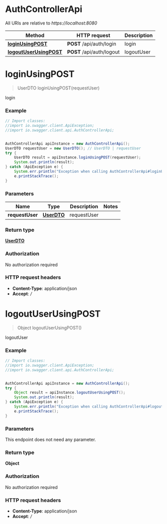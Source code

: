 # AuthControllerApi

All URIs are relative to *https://localhost:8080*

Method | HTTP request | Description
------------- | ------------- | -------------
[**loginUsingPOST**](AuthControllerApi.md#loginUsingPOST) | **POST** /api/auth/login | login
[**logoutUserUsingPOST**](AuthControllerApi.md#logoutUserUsingPOST) | **POST** /api/auth/logout | logoutUser


<a name="loginUsingPOST"></a>
# **loginUsingPOST**
> UserDTO loginUsingPOST(requestUser)

login

### Example
```java
// Import classes:
//import io.swagger.client.ApiException;
//import io.swagger.client.api.AuthControllerApi;


AuthControllerApi apiInstance = new AuthControllerApi();
UserDTO requestUser = new UserDTO(); // UserDTO | requestUser
try {
    UserDTO result = apiInstance.loginUsingPOST(requestUser);
    System.out.println(result);
} catch (ApiException e) {
    System.err.println("Exception when calling AuthControllerApi#loginUsingPOST");
    e.printStackTrace();
}
```

### Parameters

Name | Type | Description  | Notes
------------- | ------------- | ------------- | -------------
 **requestUser** | [**UserDTO**](UserDTO.md)| requestUser |

### Return type

[**UserDTO**](UserDTO.md)

### Authorization

No authorization required

### HTTP request headers

 - **Content-Type**: application/json
 - **Accept**: */*

<a name="logoutUserUsingPOST"></a>
# **logoutUserUsingPOST**
> Object logoutUserUsingPOST()

logoutUser

### Example
```java
// Import classes:
//import io.swagger.client.ApiException;
//import io.swagger.client.api.AuthControllerApi;


AuthControllerApi apiInstance = new AuthControllerApi();
try {
    Object result = apiInstance.logoutUserUsingPOST();
    System.out.println(result);
} catch (ApiException e) {
    System.err.println("Exception when calling AuthControllerApi#logoutUserUsingPOST");
    e.printStackTrace();
}
```

### Parameters
This endpoint does not need any parameter.

### Return type

**Object**

### Authorization

No authorization required

### HTTP request headers

 - **Content-Type**: application/json
 - **Accept**: */*

